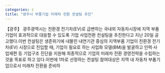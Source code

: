 ```yaml
---
categories: c
title: "광주시 부품기업 미래차 전환 컨설팅 추진"
---
```

【광주】 광주광역시는 친환경 전기차(EV)로 급변하는 국내외 자동차시장에 지역 부품기업이 효과적으로 대응할 수 있도록 기업 사업전환 컨설팅을 추진한다고 지난 20일 공고했다.이번 컨설팅은 생존위기에 내몰린 내연기관 중심의 지역부품 기업이 친환경 전기차(EV) 시장으로 진입할 때, 기업이 필요로 하는 사업화 모델(BM)을 발굴하고 인력·사업재편 등 기업구조 진단을 지원해 최종적으로 기업의 미래차 전환 경영전략을 수립하는 것을 목표로 하고 있다.이번에 1차로 선정하는 컨설팅 참여대상은 지역 내 자동차 부품기업으로서 미래차 전환을 준비하